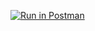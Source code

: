 [![Run in Postman](https://run.pstmn.io/button.svg)](https://god.postman.co/run-collection/57f156e70854402c9185?action=collection%2Fimport#?env%5BNew%20Environment11%5D=W3sia2V5IjoidXJsIiwidmFsdWUiOiJodHRwOi8vbG9jYWxob3N0OjMwMDAvc2lnbnVwIiwiZW5hYmxlZCI6dHJ1ZSwidHlwZSI6ImRlZmF1bHQiLCJzZXNzaW9uVmFsdWUiOiJodHRwOi8vbG9jYWxob3N0OjMwMDAvc2lnbnVwIiwic2Vzc2lvbkluZGV4IjowfV0=)
